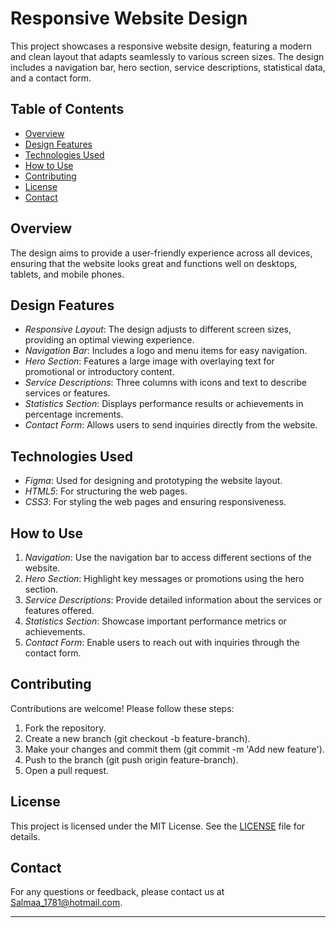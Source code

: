 # Responsive Website Design

This project showcases a responsive website design, featuring a modern and clean layout that adapts seamlessly to various screen sizes. The design includes a navigation bar, hero section, service descriptions, statistical data, and a contact form.

## Table of Contents

- [Overview](#overview)
- [Design Features](#design-features)
- [Technologies Used](#technologies-used)
- [How to Use](#how-to-use)
- [Contributing](#contributing)
- [License](#license)
- [Contact](#contact)

## Overview

The design aims to provide a user-friendly experience across all devices, ensuring that the website looks great and functions well on desktops, tablets, and mobile phones.

## Design Features

- *Responsive Layout*: The design adjusts to different screen sizes, providing an optimal viewing experience.
- *Navigation Bar*: Includes a logo and menu items for easy navigation.
- *Hero Section*: Features a large image with overlaying text for promotional or introductory content.
- *Service Descriptions*: Three columns with icons and text to describe services or features.
- *Statistics Section*: Displays performance results or achievements in percentage increments.
- *Contact Form*: Allows users to send inquiries directly from the website.

## Technologies Used

- *Figma*: Used for designing and prototyping the website layout.
- *HTML5*: For structuring the web pages.
- *CSS3*: For styling the web pages and ensuring responsiveness.

## How to Use

1. *Navigation*: Use the navigation bar to access different sections of the website.
2. *Hero Section*: Highlight key messages or promotions using the hero section.
3. *Service Descriptions*: Provide detailed information about the services or features offered.
4. *Statistics Section*: Showcase important performance metrics or achievements.
5. *Contact Form*: Enable users to reach out with inquiries through the contact form.

## Contributing

Contributions are welcome! Please follow these steps:

1. Fork the repository.
2. Create a new branch (git checkout -b feature-branch).
3. Make your changes and commit them (git commit -m 'Add new feature').
4. Push to the branch (git push origin feature-branch).
5. Open a pull request.

## License

This project is licensed under the MIT License. See the [LICENSE](LICENSE) file for details.

## Contact

For any questions or feedback, please contact us at [Salmaa_1781@hotmail.com](mailto:Salmaa_1781@hotmail.com).

---